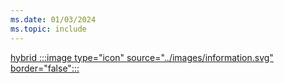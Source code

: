 ```yaml
---
ms.date: 01/03/2024
ms.topic: include
---
```


[hybrid :::image type="icon" source="../images/information.svg" border="false":::](../index.md#deployment-models "For organizations using Active Directory identities synchronized to Microsoft Entra ID. Device management is usually done via Group Policy or Intune/MDM")
